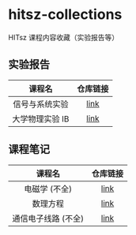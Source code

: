 # hitsz-collections

HITsz 课程内容收藏（实验报告等）

## 实验报告

| 课程名 | 仓库链接 |
| :-: | :-: |
| 信号与系统实验 | [link](https://github.com/LittleYe233/hitsz-signal-and-system-reports) |
| 大学物理实验 IB | [link](https://github.com/LittleYe233/hitsz-physics-ib-reports) |

## 课程笔记

| 课程名 | 仓库链接 |
| :-: | :-: |
| 电磁学 (不全) | [link](https://github.com/LittleYe233/lecture-notes/tree/electromagnetics) |
| 数理方程 | [link](https://github.com/LittleYe233/lecture-notes/tree/mpequations) |
| 通信电子线路 (不全) | [link](https://github.com/LittleYe233/lecture-notes/tree/rfcircuits) |
